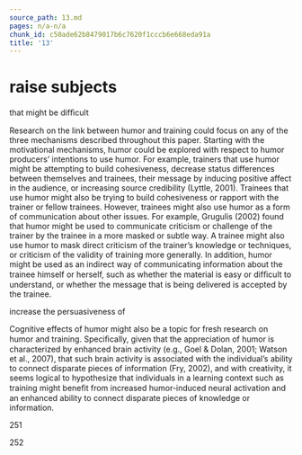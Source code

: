 ```yaml
---
source_path: 13.md
pages: n/a-n/a
chunk_id: c50ade62b8479017b6c7620f1cccb6e668eda91a
title: '13'
---
```

# raise subjects

that might be difﬁcult

Research on the link between humor and training could focus on any of the three mechanisms described throughout this paper. Starting with the motivational mechanisms, humor could be explored with respect to humor producers’ intentions to use humor. For example, trainers that use humor might be attempting to build cohesiveness, decrease status differences between themselves and trainees, their message by inducing positive affect in the audience, or increasing source credibility (Lyttle, 2001). Trainees that use humor might also be trying to build cohesiveness or rapport with the trainer or fellow trainees. However, trainees might also use humor as a form of communication about other issues. For example, Grugulis (2002) found that humor might be used to communicate criticism or challenge of the trainer by the trainee in a more masked or subtle way. A trainee might also use humor to mask direct criticism of the trainer’s knowledge or techniques, or criticism of the validity of training more generally. In addition, humor might be used as an indirect way of communicating information about the trainee himself or herself, such as whether the material is easy or difﬁcult to understand, or whether the message that is being delivered is accepted by the trainee.

increase the persuasiveness of

Cognitive effects of humor might also be a topic for fresh research on humor and training. Speciﬁcally, given that the appreciation of humor is characterized by enhanced brain activity (e.g., Goel & Dolan, 2001; Watson et al., 2007), that such brain activity is associated with the individual’s ability to connect disparate pieces of information (Fry, 2002), and with creativity, it seems logical to hypothesize that individuals in a learning context such as training might beneﬁt from increased humor-induced neural activation and an enhanced ability to connect disparate pieces of knowledge or information.

251

252
